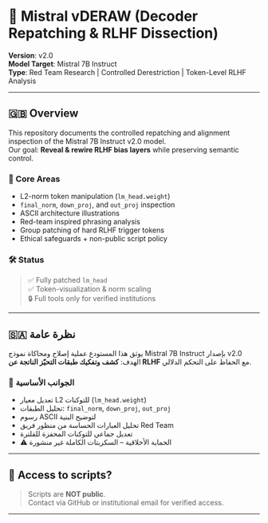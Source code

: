 # 🧠 Mistral vDERAW (Decoder Repatching & RLHF Dissection)

**Version**: v2.0  
**Model Target**: Mistral 7B Instruct  
**Type**: Red Team Research | Controlled Derestriction | Token-Level RLHF Analysis

---

## 🇬🇧 Overview

This repository documents the controlled repatching and alignment inspection of the Mistral 7B Instruct v2.0 model.  
Our goal: **Reveal & rewire RLHF bias layers** while preserving semantic control.

### 🧬 Core Areas
- L2-norm token manipulation (`lm_head.weight`)
- `final_norm`, `down_proj`, and `out_proj` inspection
- ASCII architecture illustrations
- Red-team inspired phrasing analysis
- Group patching of hard RLHF trigger tokens
- Ethical safeguards + non-public script policy

### 🛠 Status
> ✅ Fully patched `lm_head`  
> ✅ Token-visualization & norm scaling  
> 🔒 Full tools only for verified institutions

---

## 🇸🇦 نظرة عامة

يوثق هذا المستودع عملية إصلاح ومحاكاة نموذج Mistral 7B Instruct بإصدار v2.0  
الهدف: **كشف وتفكيك طبقات التحيّز الناتجة عن RLHF** مع الحفاظ على التحكم الدلالي.

### 🧬 الجوانب الأساسية
- تعديل معيار L2 للتوكنات (`lm_head.weight`)
- تحليل الطبقات: `final_norm`, `down_proj`, `out_proj`
- رسوم ASCII لتوضيح البنية
- تحليل العبارات الحساسة من منظور فريق Red Team
- تعديل جماعي للتوكنات المحفزة للفلترة
- ⚠️ الحماية الأخلاقية – السكربتات الكاملة غير منشورة

---

## 🔐 Access to scripts?

> Scripts are **NOT public**.  
> Contact via GitHub or institutional email for verified access.

---
